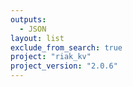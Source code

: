 ```yaml
---
outputs:
  - JSON
layout: list
exclude_from_search: true
project: "riak_kv"
project_version: "2.0.6"
---
```



